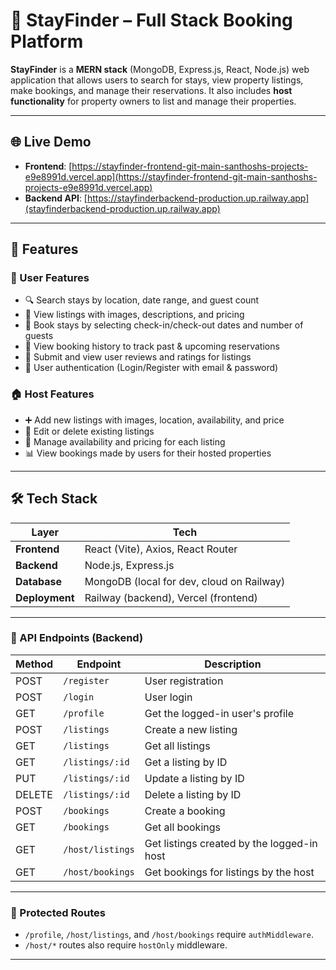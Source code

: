 # 🏨 StayFinder – Full Stack Booking Platform

**StayFinder** is a **MERN stack** (MongoDB, Express.js, React, Node.js) web application that allows users to search for stays, view property listings, make bookings, and manage their reservations. It also includes **host functionality** for property owners to list and manage their properties.

---

## 🌐 Live Demo

- **Frontend**: [https://stayfinder-frontend-git-main-santhoshs-projects-e9e8991d.vercel.app](https://stayfinder-frontend-git-main-santhoshs-projects-e9e8991d.vercel.app)
- **Backend API**: [https://stayfinderbackend-production.up.railway.app](stayfinderbackend-production.up.railway.app)

---

## 🔑 Features

### 👤 User Features

- 🔍 Search stays by location, date range, and guest count  
- 📄 View listings with images, descriptions, and pricing  
- 📅 Book stays by selecting check-in/check-out dates and number of guests  
- 📜 View booking history to track past & upcoming reservations  
- 💬 Submit and view user reviews and ratings for listings  
- 🔐 User authentication (Login/Register with email & password)  

### 🏠 Host Features

- ➕ Add new listings with images, location, availability, and price  
- 📝 Edit or delete existing listings  
- 📅 Manage availability and pricing for each listing  
- 📊 View bookings made by users for their hosted properties  

---

## 🛠️ Tech Stack

| Layer      | Tech                                     |
|------------|------------------------------------------|
| **Frontend** | React (Vite), Axios, React Router        |
| **Backend**  | Node.js, Express.js                      |
| **Database** | MongoDB (local for dev, cloud on Railway)|
| **Deployment** | Railway (backend), Vercel (frontend)     |


---

### 🔌 API Endpoints (Backend)

| Method | Endpoint                   | Description                                 |
|--------|----------------------------|---------------------------------------------|
| POST   | `/register`                | User registration                           |
| POST   | `/login`                   | User login                                  |
| GET    | `/profile`                 | Get the logged-in user's profile            |
| POST   | `/listings`                | Create a new listing                        |
| GET    | `/listings`                | Get all listings                            |
| GET    | `/listings/:id`            | Get a listing by ID                         |
| PUT    | `/listings/:id`            | Update a listing by ID                      |
| DELETE | `/listings/:id`            | Delete a listing by ID                      |
| POST   | `/bookings`                | Create a booking                            |
| GET    | `/bookings`                | Get all bookings                            |
| GET    | `/host/listings`           | Get listings created by the logged-in host  |
| GET    | `/host/bookings`           | Get bookings for listings by the host       |

---

### 🔐 Protected Routes

- `/profile`, `/host/listings`, and `/host/bookings` require `authMiddleware`.
- `/host/*` routes also require `hostOnly` middleware.

---
